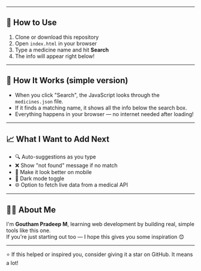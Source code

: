 
---

## 🚀 How to Use

1. Clone or download this repository
2. Open `index.html` in your browser
3. Type a medicine name and hit **Search**
4. The info will appear right below!

---

## 🧠 How It Works (simple version)

- When you click "Search", the JavaScript looks through the `medicines.json` file.
- If it finds a matching name, it shows all the info below the search box.
- Everything happens in your browser — no internet needed after loading!

---

## 📈 What I Want to Add Next

- 🔍 Auto-suggestions as you type  
- ❌ Show "not found" message if no match  
- 📱 Make it look better on mobile  
- 🌙 Dark mode toggle  
- 🌐 Option to fetch live data from a medical API

---

## 👨‍💻 About Me

I'm **Goutham Pradeep M**, learning web development by building real, simple tools like this one.  
If you're just starting out too — I hope this gives you some inspiration 😊

---

⭐ If this helped or inspired you, consider giving it a star on GitHub. It means a lot!

